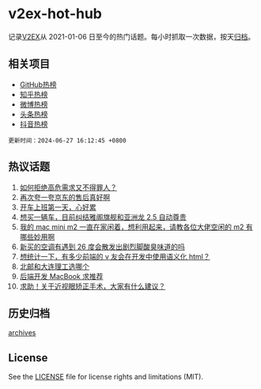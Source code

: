# v2ex-hot-hub

 记录[V2EX](https://www.v2ex.com/)从 2021-01-06 日至今的热门话题。每小时抓取一次数据，按天[归档](archives)。
 
 ## 相关项目

- [GitHub热榜](https://github.com/lonnyzhang423/github-hot-hub)
- [知乎热榜](https://github.com/lonnyzhang423/zhihu-hot-hub)
- [微博热榜](https://github.com/lonnyzhang423/weibo-hot-hub)
- [头条热榜](https://github.com/lonnyzhang423/toutiao-hot-hub)
- [抖音热榜](https://github.com/lonnyzhang423/douyin-hot-hub)


 `更新时间：2024-06-27 16:12:45 +0800`

## 热议话题

1. [如何拒绝高危需求又不得罪人？](https://www.v2ex.com/t/1052841)
1. [再次夸一夸京东的售后真好啊](https://www.v2ex.com/t/1052959)
1. [开车上班第一天，心好累](https://www.v2ex.com/t/1052962)
1. [想买一辆车，目前纠结雅阁旗舰和亚洲龙 2.5 自动尊贵](https://www.v2ex.com/t/1052995)
1. [我的 mac mini m2 一直在家闲着，想利用起来，请教各位大佬空闲的 m2 有哪些妙用啊](https://www.v2ex.com/t/1052951)
1. [新买的空调有遇到 26 度会散发出剧烈脚酸臭味道的吗](https://www.v2ex.com/t/1052806)
1. [想统计一下，有多少前端的 v 友会在开发中使用语义化 html？](https://www.v2ex.com/t/1052902)
1. [北邮和大连理工选哪个](https://www.v2ex.com/t/1053050)
1. [后端开发 MacBook 求推荐](https://www.v2ex.com/t/1052977)
1. [求助！关于近视眼矫正手术，大家有什么建议？](https://www.v2ex.com/t/1052970)

## 历史归档

[archives](archives)

## License

See the [LICENSE](LICENSE) file for license rights and limitations (MIT).
